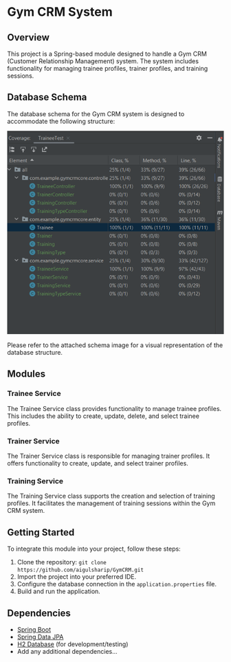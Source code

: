 # Gym CRM System

## Overview

This project is a Spring-based module designed to handle a Gym CRM (Customer Relationship Management) system. The system includes functionality for managing trainee profiles, trainer profiles, and training sessions.

## Database Schema

The database schema for the Gym CRM system is designed to accommodate the following structure:

![img.png](img.png)

Please refer to the attached schema image for a visual representation of the database structure.

## Modules

### Trainee Service

The Trainee Service class provides functionality to manage trainee profiles. This includes the ability to create, update, delete, and select trainee profiles.

### Trainer Service
The Trainer Service class is responsible for managing trainer profiles. It offers functionality to create, update, and select trainer profiles.

### Training Service
The Training Service class supports the creation and selection of training profiles. It facilitates the management of training sessions within the Gym CRM system.

## Getting Started

To integrate this module into your project, follow these steps:

1. Clone the repository: `git clone https://github.com/aigulsharip/GymCRM.git`
2. Import the project into your preferred IDE.
3. Configure the database connection in the `application.properties` file.
4. Build and run the application.

## Dependencies

- [Spring Boot](https://spring.io/projects/spring-boot)
- [Spring Data JPA](https://spring.io/projects/spring-data-jpa)
- [H2 Database](https://www.h2database.com/html/main.html) (for development/testing)
- Add any additional dependencies...
